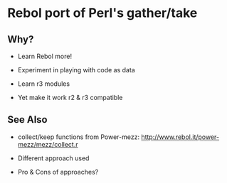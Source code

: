 # Rebol port of Perl's gather/take 

## Why?

* Learn Rebol more!

* Experiment in playing with code as data

* Learn r3 modules

* Yet make it work r2 & r3 compatible



## See Also

* collect/keep functions from Power-mezz: http://www.rebol.it/power-mezz/mezz/collect.r

* Different approach used

* Pro & Cons of approaches?
